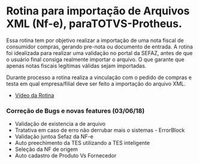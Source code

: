 # Rotina para importação de Arquivos XML (Nf-e), paraTOTVS-Protheus.
Essa rotina tem por objetivo realizar a importação de uma nota fiscal de consumidor compras, gerando pre-nota ou documento de entrada. A rotina foi idealizada para realizar uma validação no portal da SEFAZ, antes de que o usuário final consiga realmente importar o arquivo. O que garante que apenas notas fiscais legítimas válidas sejam importadas.

Durante processo a rotina realiza a vinculação com o pedido de compras e testa em qual empresa/filial deve ser feito a importação do arquivo XML.
* [Vídeo da Rotina](https://www.youtube.com/watch?v=eXXCPgPJH3Y&feature=youtu.be)

### Correção de Bugs e novas features (03/06/18)

* Validação de existencia a de arquivo
* Tratativa em caso de erro não derrubar mais o sistemas - ErrorBlock
* Validação juntoa Sefaz da NF-e
* Auto preechimento da TES utilizando a TES inteligente
*  Seleção da NF de origem
*  Auto cadastro de Produto Vs Fornecedor
